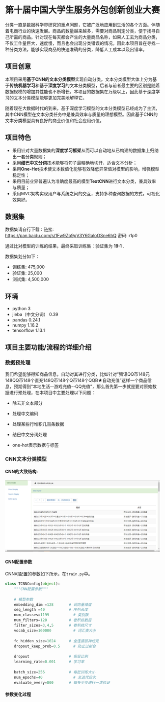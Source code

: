 # 第十届中国大学生服务外包创新创业大赛

分类一直是数据科学界研究的重点问题，它被广泛地应用到生活的各个方面。伴随着电商行业的快速发展。商品的数量越来越多，需要对商品制定分类，便于找寻自己所需的商品。针对现在每天都会产生的大量商品名称，如果人工去为商品分类，不仅工作量巨大，速度慢，而且也会出现分类错误的情况。因此本项目旨在寻找一种分类方法，能够实现商品的快速准确的分类，降低人工成本以及出错率。

## 项目创意

本项目采用**基于CNN的文本分类模型**实现自动分类。文本分类模型大体上分为基于**传统机器学习**和基于**深度学习**的文本分类模型，后者与前者最主要的区别是随着数据规模的增加其性能也不断增长。本项目的数据集在万级以上，因此基于深度学习的文本分类模型能够更加完美地解释它。  

随着现在大数据时代的到来，基于深度学习模型的文本分类模型已经成为了主流，其中CNN模型在文本分类任务中是兼具效率与质量的理想模型。因此基于CNN的文本分类模型具有良好的商业价值和社会应用价值。

## 项目特色

- 采用针对大量数据集的**深度学习框架**从而可以自动地从已构建的数据集上归纳出一套分类规则；
- 采用**结巴中文分词**技术能够将句子最精确地切开，适合文本分析；
- 采用**One-Hot**技术使文本数值化能够有效降低异常值对模型的影响，增强模型稳定性；
- 采用目前业界普遍认为准确度最高的模型**TextCNN**进行文本分类，兼具效率与质量；
- 采用MVC架构实现用户与系统之间的交互，支持多种查询数据的方式，可视化效果好。

## 数据集

数据集请自行下载：链接: https://pan.baidu.com/s/1Fw9Zb9gV3Y6GaloOSne6hQ 密码: r1p0

通过比对模型的训练的结果，最终采取训练集：验证集为 **19:1** .

数据集划分如下：

- 训练集: 475,000
- 验证集: 25,000
- 测试集: 4,500,000

## 环境

- python 3
- jieba（中文分词）	0.39
- pandas	0.24.1
- numpy	1.16.2
- tensorflow	1.13.1

## 项目主要功能/流程的详细介绍

### 数据预处理

我们希望能够得知商品信息，自动对其进行分类，比如针对“腾讯QQ币148元148QQ币148个直充148Q币148个Q币148个QQB★自动充值”这样一个商品信息，预期得到“本地生活--游戏充值--QQ充值”，那么首先第一步就是要对原始数据进行预处理，在本项目中主要处理以下问题：

- 除去非文本部分

- 处理中文编码

- 处理某些行堆积几百条数据

- 结巴中文分词处理

- one-hot表示数据与标签



### CNN文本分类模型

#### CNN的大致结构:

![](https://github.com/Cynicicm/Service-outsourcing/blob/master/DataViewWeb/Image/%E6%95%B4%E4%BD%93%E6%95%B0%E6%8D%AE%E6%98%BE%E7%A4%BA.png)  

#### CNN配置参数

CNN可配置的参数如下所示，在`train.py`中。

```python
class TCNNConfig(object):
    """CNN配置参数"""

    # 模型参数
    embedding_dim =128	     # 词向量维度
    seq_length =40	         # 序列长度
    num_classes=1199	       # 类别数
    num_filters=128	         # 卷积核数目
    filter_sizes=3,4,5	     # 卷积核尺寸
    vocab_size=160000	       # 词汇表大小
    
    fc_hidden_size=1024	     # 全连接层神经元
    dropout_keep_prob=0.5	   # 防止过拟合
    
    dropout	                 # 保留比例
    learning_rate=0.001	     # 学习率
    
    batch_size=256	         # 每批训练大小
    num_epochs=40	           # 总迭代轮次
    evaluate_every=800	     # 每多少步进行一次验证
```

#### 参数变化过程
